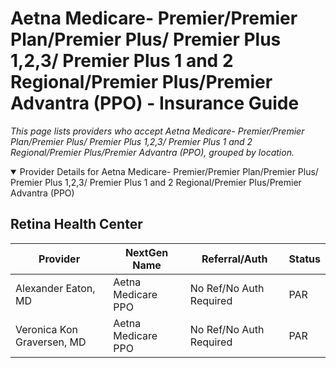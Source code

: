 # Aetna Medicare- Premier/Premier Plan/Premier Plus/ Premier Plus 1,2,3/ Premier Plus 1 and 2 Regional/Premier Plus/Premier Advantra (PPO) - Insurance Guide

*This page lists providers who accept Aetna Medicare- Premier/Premier Plan/Premier Plus/ Premier Plus 1,2,3/ Premier Plus 1 and 2 Regional/Premier Plus/Premier Advantra (PPO), grouped by location.*

<details open><summary>Provider Details for Aetna Medicare- Premier/Premier Plan/Premier Plus/ Premier Plus 1,2,3/ Premier Plus 1 and 2 Regional/Premier Plus/Premier Advantra (PPO)</summary>

## Retina Health Center

| Provider | NextGen Name | Referral/Auth | Status |
|----------|-------------|--------------|--------|
| Alexander Eaton, MD | Aetna Medicare PPO | No Ref/No Auth Required | PAR |
| Veronica Kon Graversen, MD | Aetna Medicare PPO | No Ref/No Auth Required | PAR |

</details>

